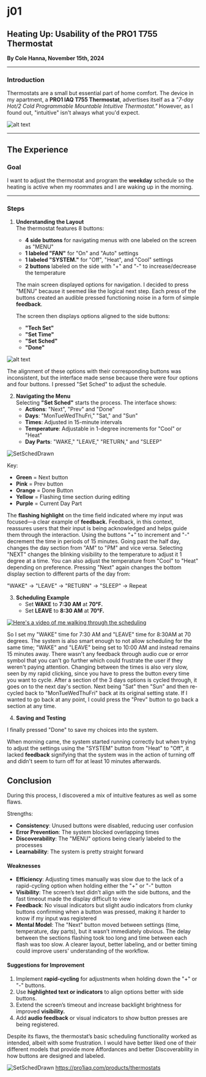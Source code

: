 # j01
## Heating Up: Usability of the PRO1 T755 Thermostat
**By Cole Hanna, November 15th, 2024**

---

### Introduction
Thermostats are a small but essential part of home comfort. The device in my apartment, a **PRO1 IAQ T755 Thermostat**, advertises itself as a _"7-day Hot/2 Cold Programmable Mountable Intuitive Thermostat."_ However, as I found out, "intuitive" isn't always what you'd expect. 

![alt text](Pro1-T755-Thermostat.png)

---

## The Experience

### Goal
I want to adjust the thermostat and program the **weekday** schedule so the heating is active when my roommates and I are waking up in the morning.  

---

### Steps

1. **Understanding the Layout**  
   The thermostat features 8 buttons:  
   - **4 side buttons** for navigating menus with one labeled on the screen as "MENU"  
   - **1 labeled "FAN"** for "On" and "Auto" settings  
   - **1 labeled "SYSTEM."** for "Off", "Heat", and "Cool" settings
   - **2 buttons** labeled on the side with "+" and "-" to increase/decrease the temperature
  
   The main screen displayed options for navigation. I decided to press "MENU" because it seemed like the logical next step. Each press of the buttons created an audible pressed functioning noise in a form of simple **feedback**.
   
   The screen then displays options aligned to the side buttons:  
   - **"Tech Set"**  
   - **"Set Time"**  
   - **"Set Sched"**  
   - **"Done"**

![alt text](MenuPageDrawn.png)

   The alignment of these options with their corresponding buttons was inconsistent, but the interface made sense because there were four options and four buttons. I pressed "Set Sched" to adjust the schedule.

2. **Navigating the Menu**  
   Selecting **"Set Sched"** starts the process. The interface shows:  
   - **Actions**: "Next", "Prev" and "Done"
   - **Days**: "MonTueWedThuFri," "Sat," and "Sun"  
   - **Times**: Adjusted in 15-minute intervals
   - **Temperature**: Adjustable in 1-degree increments for "Cool" or "Heat"  
   - **Day Parts**: "WAKE," "LEAVE," "RETURN," and "SLEEP"

![SetSchedDrawn](SetSchedDrawn.png)

Key:
   - **Green** = Next button
   - **Pink** = Prev button
   - **Orange** = Done Button
   - **Yellow** = Flashing time section during editing
   - **Purple** = Current Day Part

   The **flashing highlight** on the time field indicated where my input was focused—a clear example of **feedback.** Feedback, in this context, reassures users that their input is being acknowledged and helps guide them through the interaction. Using the buttons "+" to increment and "-" decrement the time in periods of 15 minutes. Going past the half day, changes the day section from "AM" to "PM" and vice versa. Selecting "NEXT" changes the blinking visibility to the temperature to adjust it 1 degree at a time. You can also adjust the temperature from "Cool" to "Heat" depending on preference. Pressing "Next" again changes the bottom display section to different parts of the day from:

"WAKE" -> "LEAVE" -> "RETURN" -> "SLEEP" -> Repeat

3. **Scheduling Example**  
   - Set **WAKE** to **7:30 AM** at **70°F.**
   - Set **LEAVE** to **8:30 AM** at **70°F.**

[![Here's a video of me walking through the scheduling]()](https://youtube.com/shorts/lM2K6icLmAs?feature=share)

So I set my "WAKE" time for 7:30 AM and "LEAVE" time for 8:30AM at 70 degrees. The system is also smart enough to not allow scheduling for the same time; "WAKE" and "LEAVE" being set to 10:00 AM and instead remains 15 minutes away. There wasn't any feedback through audio cue or error symbol that you can't go further which could frustrate the user if they weren't paying attention.  Changing between the times is also very slow, seen by my rapid clicking, since you have to press the button every time you want to cycle. After a section of the 3 days options is cycled through, it goes on to the next day's section. Next being "Sat" then "Sun" and then re-cycled back to "MonTueWedThuFri" back at its original setting state. If I wanted to go back at any point, I could press the "Prev" button to go back a section at any time. 

4. **Saving and Testing**  

I finally pressed "Done" to save my choices into the system.

When morning came, the system started running correctly but when trying to adjust the settings using the "SYSTEM" button from "Heat" to "Off", it lacked **feedback** signifying that the system was in the action of turning off and didn't seem to turn off for at least 10 minutes afterwards.

## Conclusion

During this process, I discovered a mix of intuitive features as well as some flaws.

Strengths:
- **Consistency**: Unused buttons were disabled, reducing user confusion
- **Error Prevention**: The system blocked overlapping times
- **Discoverability**: The "MENU" options being clearly labeled to the processes
- **Learnability**: The system is pretty straight forward 

#### **Weaknesses**  
- **Efficiency**: Adjusting times manually was slow due to the lack of a rapid-cycling option when holding either the "+" or "-" button
- **Visibility**: The screen’s text didn’t align with the side buttons, and the fast timeout made the display difficult to view  
- **Feedback**: No visual indicators but slight audio indicators from clunky buttons confirming when a button was pressed, making it harder to know if my input was registered
- **Mental Model**: The "Next" button moved between settings (time, temperature, day parts), but it wasn’t immediately obvious. The delay between the sections flashing took too long and time between each flash was too slow. A clearer layout, better labeling, and or better timing could improve users' understanding of the workflow. 

#### **Suggestions for Improvement**  
1. Implement **rapid-cycling** for adjustments when holding down the "+" or "-" buttons.  
2. Use **highlighted text or indicators** to align options better with side buttons.  
3. Extend the screen’s timeout and increase backlight brightness for improved **visibility.**  
4. Add **audio feedback** or visual indicators to show button presses are being registered.

Despite its flaws, the thermostat’s basic scheduling functionality worked as intended, albeit with some frustration. I would have better liked one of their different models that provide more Affordances and better Discoverability in how buttons are designed and labeled.

![SetSchedDrawn](PRO1-700.png)
https://pro1iaq.com/products/thermostats
